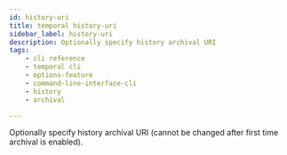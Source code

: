 ```yaml
---
id: history-uri
title: temporal history-uri
sidebar_label: history-uri
description: Optionally specify history archival URI
tags: 
    - cli reference
    - temporal cli
    - options-feature
    - command-line-interface-cli
    - history
    - archival

---
```


Optionally specify history archival URI (cannot be changed after first time archival is enabled).
